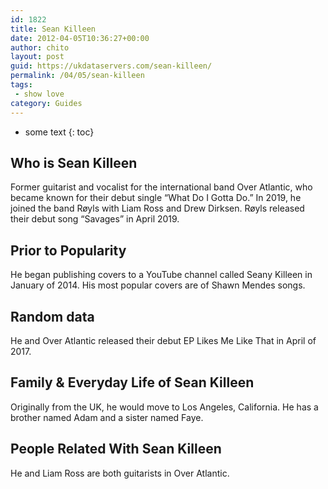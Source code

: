 ```yaml
---
id: 1822
title: Sean Killeen
date: 2012-04-05T10:36:27+00:00
author: chito
layout: post
guid: https://ukdataservers.com/sean-killeen/
permalink: /04/05/sean-killeen
tags:
 - show love
category: Guides
---
```


* some text
{: toc}
          
          
## Who is  Sean Killeen
                  
                  
                  
Former guitarist and vocalist for the international band Over Atlantic, who became known for their debut single &#8220;What Do I Gotta Do.&#8221; In 2019, he joined the band Røyls with Liam Ross and Drew Dirksen. Røyls released their debut song &#8220;Savages&#8221; in April 2019. 
                  
                
                
                
## Prior to Popularity 
                  
                  
                  
He began publishing covers to a YouTube channel called Seany Killeen in January of 2014. His most popular covers are of Shawn Mendes songs.
                  
                
                
                
## Random data 
                  
                  
                  
He and Over Atlantic released their debut EP Likes Me Like That in April of 2017.
                  
                
                
                
## Family & Everyday Life of Sean Killeen
                  
                  
                  
Originally from the UK, he would move to Los Angeles, California. He has a brother named Adam and a sister named Faye.
                  
                
                
                
## People Related With  Sean Killeen
                  
                  
                  
He and Liam Ross are both guitarists in Over Atlantic.
                  
                
              
            
          
          
          
    
    
  
